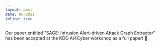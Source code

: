 ```yaml
---
layout: post
date: 06-2021
inline: true
---
```


Our paper entitled "SAGE: Intrusion Alert-driven Attack Graph Extractor" has been accepted at the KDD AI4Cyber workshop as a full paper! :tada:
